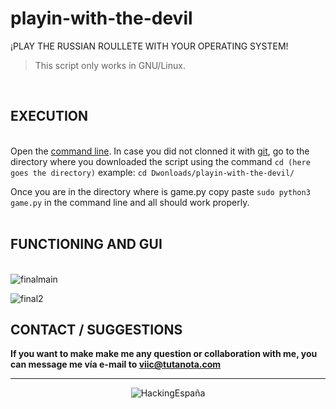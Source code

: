 # playin-with-the-devil
¡PLAY THE RUSSIAN ROULLETE WITH YOUR OPERATING SYSTEM!

> This script only works in GNU/Linux.

⠀ <br>
## EXECUTION
⠀ <br>
Open the [command line](https://en.wikipedia.org/wiki/Command-line_interface). In case you did not clonned it with [git](https://git-scm.com/), go to the directory where you downloaded the script using the command `cd (here goes the directory)` example: `cd Dwonloads/playin-with-the-devil/`

Once you are in the directory where is game.py copy paste `sudo python3 game.py` in the command line and all should work properly.
⠀ <br>
⠀ <br>
## FUNCTIONING AND GUI
⠀ <br>
![finalmain](https://user-images.githubusercontent.com/78870476/138769178-83e9a5fa-fb87-43c6-a87f-0a4f780b7536.png)



![final2](https://user-images.githubusercontent.com/78870476/138769192-0e22c0ef-92d8-4c77-acaa-5acbb1d0cdba.png)
⠀ 
⠀ 
## CONTACT / SUGGESTIONS


**If you want to make make me any question or collaboration with me, you can message me vía e-mail to  viic@tutanota.com**

---
<p align="center">
  <img src="https://user-images.githubusercontent.com/78870476/135733800-c572c1b0-71aa-4158-886e-1f737a2e51b4.png" alt="HackingEspaña" />
</p>
